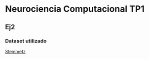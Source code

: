 # Neurociencia Computacional TP1

## Ej2
### Dataset utilizado
[Steinmetz](https://compneuro.neuromatch.io/projects/neurons/README.html#steinmetz)
